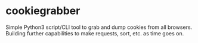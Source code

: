 # cookiegrabber
Simple Python3 script/CLI tool to grab and dump cookies from all browsers. Building further capabilities to make requests, sort, etc. as time goes on.
